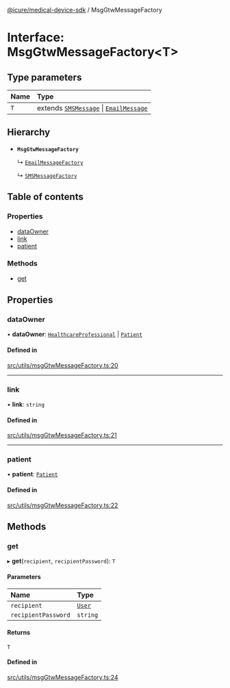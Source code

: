 [@icure/medical-device-sdk](../modules) / MsgGtwMessageFactory

# Interface: MsgGtwMessageFactory<T\>

## Type parameters

| Name | Type |
| :------ | :------ |
| `T` | extends [`SMSMessage`](../modules#smsmessage) \| [`EmailMessage`](../modules#emailmessage) |

## Hierarchy

- **`MsgGtwMessageFactory`**

  ↳ [`EmailMessageFactory`](EmailMessageFactory)

  ↳ [`SMSMessageFactory`](SMSMessageFactory)

## Table of contents

### Properties

- [dataOwner](MsgGtwMessageFactory#dataowner)
- [link](MsgGtwMessageFactory#link)
- [patient](MsgGtwMessageFactory#patient)

### Methods

- [get](MsgGtwMessageFactory#get)

## Properties

### dataOwner

• **dataOwner**: [`HealthcareProfessional`](../classes/HealthcareProfessional) \| [`Patient`](../classes/Patient)

#### Defined in

[src/utils/msgGtwMessageFactory.ts:20](https://github.com/icure/icure-medical-device-js-sdk/blob/95efac3/src/utils/msgGtwMessageFactory.ts#L20)

___

### link

• **link**: `string`

#### Defined in

[src/utils/msgGtwMessageFactory.ts:21](https://github.com/icure/icure-medical-device-js-sdk/blob/95efac3/src/utils/msgGtwMessageFactory.ts#L21)

___

### patient

• **patient**: [`Patient`](../classes/Patient)

#### Defined in

[src/utils/msgGtwMessageFactory.ts:22](https://github.com/icure/icure-medical-device-js-sdk/blob/95efac3/src/utils/msgGtwMessageFactory.ts#L22)

## Methods

### get

▸ **get**(`recipient`, `recipientPassword`): `T`

#### Parameters

| Name | Type |
| :------ | :------ |
| `recipient` | [`User`](../classes/User) |
| `recipientPassword` | `string` |

#### Returns

`T`

#### Defined in

[src/utils/msgGtwMessageFactory.ts:24](https://github.com/icure/icure-medical-device-js-sdk/blob/95efac3/src/utils/msgGtwMessageFactory.ts#L24)
